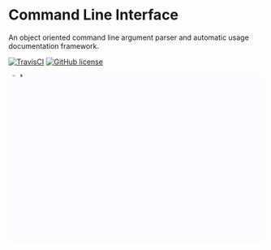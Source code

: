 # Command Line Interface

An object oriented command line argument parser and automatic usage documentation framework.

[![TravisCI](https://travis-ci.org/glentner/CLI.svg?branch=master)](https://travis-ci.org/glentner/CLI)
[![GitHub license](http://img.shields.io/badge/license-GPLv3-blue.svg?style=flat)](http://www.gnu.org/copyleft/gpl.html)


![example](examples/demo.gif)
